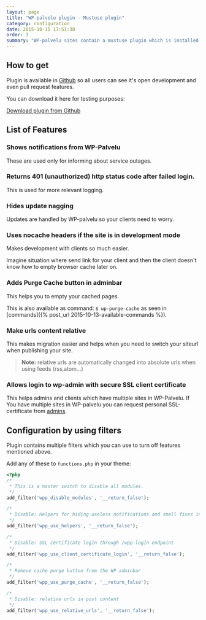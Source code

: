 ```yaml
---
layout: page
title: "WP-palvelu plugin - Mustuse plugin"
category: configuration
date: 2015-10-15 17:51:38
order: 3
summary: "WP-palvelu sites contain a mustuse plugin which is installed in all sites by default. It adds small WordPress fixes, new features and helps WP-palvelu to inform clients about service outages."
---
```

## How to get
Plugin is available in [Github](https://github.com/Seravo/wp-palvelu-plugin) so all users can see it's open development and even pull request features.

You can download it here for testing purposes:

<a class="btn btn-default" href="https://github.com/Seravo/wp-palvelu-plugin/releases"><i class="glyphicon glyphicon-download-alt"></i> Download plugin from Github</a>

## List of Features

### Shows notifications from WP-Palvelu
These are used only for informing about service outages.

### Returns 401 (unauthorized) http status code after failed login.
This is used for more relevant logging.

### Hides update nagging
Updates are handled by WP-palvelu so your clients need to worry.

### Uses nocache headers if the site is in development mode
Makes development with clients so much easier.

Imagine situation where send link for your client and then the client doesn't know how to empty browser cache later on.

### Adds Purge Cache button in adminbar
This helps you to empty your cached pages.

This is also available as command: ``` $ wp-purge-cache ``` as seen in [commands]({% post_url 2015-10-13-available-commands %}).

### Make urls content relative
This makes migration easier and helps when you need to switch your siteurl when publishing your site.

> **Note:** relative urls are automatically changed into absolute urls when using feeds (rss,atom...)

### Allows login to wp-admin with secure SSL client certificate

This helps admins and clients which have multiple sites in WP-Palvelu. If You have multiple sites in WP-palvelu you can request personal SSL-certificate from [admins](mailto:wordpress@seravo.fi).

## Configuration by using filters
Plugin contains multiple filters which you can use to turn off features mentioned above.

Add any of these to ```functions.php``` in your theme:

```php
<?php
/*
 * This is a master switch to disable all modules.
 */
add_filter('wpp_disable_modules', '__return_false');

/*
 * Disable: Helpers for hiding useless notifications and small fixes in logging
 */
add_filter('wpp_use_helpers', '__return_false');

/*
 * Disable: SSL certificate login through /wpp-login endpoint
 */
add_filter('wpp_use_client_certificate_login', '__return_false');

/*
 * Remove cache purge button from the WP adminbar
 */
add_filter('wpp_use_purge_cache', '__return_false');

/*
 * Disable: relative urls in post content
 */
add_filter('wpp_use_relative_urls', '__return_false');
```